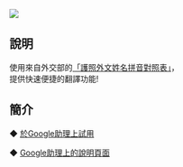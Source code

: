 [![](https://lh3.googleusercontent.com/cf1EkCmbRkqQ_ghf8h-SwKs7pBHwEPwJPbNDCveVBewPLCfeWJXsuoJHK5QkrgLEWkAcz5xOYI9U=s81)](https://assistant.google.com/services/a/uid/000000835c0b1f9e)


說明
-------
使用來自外交部的[「護照外文姓名拼音對照表」](https://www.boca.gov.tw/cp-2-4226-c0eff-1.html)，  
提供快速便捷的翻譯功能!  
  
簡介
-------
◆ [於Google助理上試用](https://assistant.google.com/services/invoke/uid/000000835c0b1f9e)
  
◆ [Google助理上的說明頁面](https://assistant.google.com/services/a/uid/000000835c0b1f9e)
